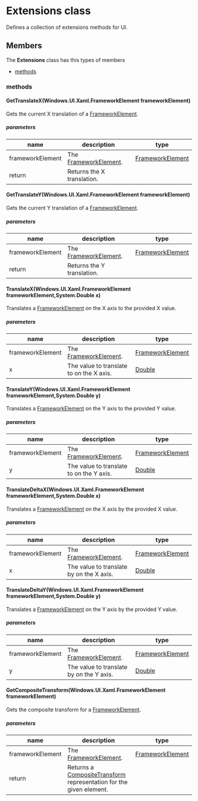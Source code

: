 
# Extensions class

Defines a collection of extensions methods for UI.

## Members

The **Extensions** class has this types of members

* [methods](#methods)

### methods

#### GetTranslateX(Windows.UI.Xaml.FrameworkElement frameworkElement)

Gets the current X translation of a [FrameworkElement](https://msdn.microsoft.com/library/windows/apps/Windows.UI.Xaml.FrameworkElement).

##### parameters



| name | description | type || --- | --- | --- || frameworkElement | The [FrameworkElement](https://msdn.microsoft.com/library/windows/apps/Windows.UI.Xaml.FrameworkElement). | [FrameworkElement](https://msdn.microsoft.com/library/windows/apps/Windows.UI.Xaml.FrameworkElement) || return |Returns the X translation. |
#### GetTranslateY(Windows.UI.Xaml.FrameworkElement frameworkElement)

Gets the current Y translation of a [FrameworkElement](https://msdn.microsoft.com/library/windows/apps/Windows.UI.Xaml.FrameworkElement).

##### parameters



| name | description | type || --- | --- | --- || frameworkElement | The [FrameworkElement](https://msdn.microsoft.com/library/windows/apps/Windows.UI.Xaml.FrameworkElement). | [FrameworkElement](https://msdn.microsoft.com/library/windows/apps/Windows.UI.Xaml.FrameworkElement) || return |Returns the Y translation. |
#### TranslateX(Windows.UI.Xaml.FrameworkElement frameworkElement,System.Double x)

Translates a [FrameworkElement](https://msdn.microsoft.com/library/windows/apps/Windows.UI.Xaml.FrameworkElement) on the X axis to the provided X value.

##### parameters



| name | description | type || --- | --- | --- || frameworkElement | The [FrameworkElement](https://msdn.microsoft.com/library/windows/apps/Windows.UI.Xaml.FrameworkElement). | [FrameworkElement](https://msdn.microsoft.com/library/windows/apps/Windows.UI.Xaml.FrameworkElement) || x | The value to translate to on the X axis. | [Double](https://msdn.microsoft.com/library/windows/apps/System.Double) |
#### TranslateY(Windows.UI.Xaml.FrameworkElement frameworkElement,System.Double y)

Translates a [FrameworkElement](https://msdn.microsoft.com/library/windows/apps/Windows.UI.Xaml.FrameworkElement) on the Y axis to the provided Y value.

##### parameters



| name | description | type || --- | --- | --- || frameworkElement | The [FrameworkElement](https://msdn.microsoft.com/library/windows/apps/Windows.UI.Xaml.FrameworkElement). | [FrameworkElement](https://msdn.microsoft.com/library/windows/apps/Windows.UI.Xaml.FrameworkElement) || y | The value to translate to on the Y axis. | [Double](https://msdn.microsoft.com/library/windows/apps/System.Double) |
#### TranslateDeltaX(Windows.UI.Xaml.FrameworkElement frameworkElement,System.Double x)

Translates a [FrameworkElement](https://msdn.microsoft.com/library/windows/apps/Windows.UI.Xaml.FrameworkElement) on the X axis by the provided X value.

##### parameters



| name | description | type || --- | --- | --- || frameworkElement | The [FrameworkElement](https://msdn.microsoft.com/library/windows/apps/Windows.UI.Xaml.FrameworkElement). | [FrameworkElement](https://msdn.microsoft.com/library/windows/apps/Windows.UI.Xaml.FrameworkElement) || x | The value to translate by on the X axis. | [Double](https://msdn.microsoft.com/library/windows/apps/System.Double) |
#### TranslateDeltaY(Windows.UI.Xaml.FrameworkElement frameworkElement,System.Double y)

Translates a [FrameworkElement](https://msdn.microsoft.com/library/windows/apps/Windows.UI.Xaml.FrameworkElement) on the Y axis by the provided Y value.

##### parameters



| name | description | type || --- | --- | --- || frameworkElement | The [FrameworkElement](https://msdn.microsoft.com/library/windows/apps/Windows.UI.Xaml.FrameworkElement). | [FrameworkElement](https://msdn.microsoft.com/library/windows/apps/Windows.UI.Xaml.FrameworkElement) || y | The value to translate by on the Y axis. | [Double](https://msdn.microsoft.com/library/windows/apps/System.Double) |
#### GetCompositeTransform(Windows.UI.Xaml.FrameworkElement frameworkElement)

Gets the composite transform for a [FrameworkElement](https://msdn.microsoft.com/library/windows/apps/Windows.UI.Xaml.FrameworkElement).

##### parameters



| name | description | type || --- | --- | --- || frameworkElement | The [FrameworkElement](https://msdn.microsoft.com/library/windows/apps/Windows.UI.Xaml.FrameworkElement). | [FrameworkElement](https://msdn.microsoft.com/library/windows/apps/Windows.UI.Xaml.FrameworkElement) || return |Returns a [CompositeTransform](https://msdn.microsoft.com/library/windows/apps/Windows.UI.Xaml.Media.CompositeTransform) representation for the given element. |